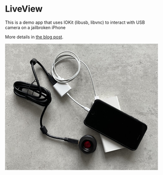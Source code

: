 # LiveView

This is a demo app that uses IOKit (libusb, libvnc) to interact with USB camera on a jailbroken iPhone

More details in [the blog post](http://danylokos.github.io/0x05).

![iPhone USB Camera setup](./iphone-usb-camera.jpg)

